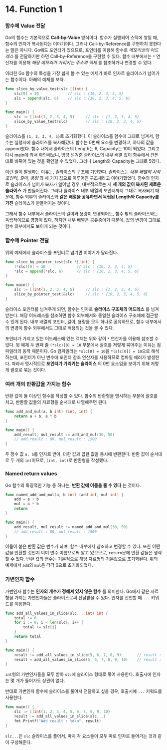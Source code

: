 # 14. Function 1

### 함수에 Value 전달

Go의 함수는 기본적으로 __Call-by-Value__ 방식이다. 함수가 실행되어 스택에 쌓일 때, 함수의 인자가 복사된다는 이야기이다. 그러나 Call-by-Reference를 구현하지 못한다는 말은 아니다. Go에도 포인터가 있으므로, 포인터를 이용해 함수로 _메모리상의 어드레스_ 를 전달하기만 하면 Call-by-Reference를 구현할 수 있다. 함수 내부에서는 `*` 연산자를 이용해 _해당 메모리가 가리키는 주소의 객체_ 를 참조하거나 변경할 수 있다.

이러한 Go 함수의 특성을 가장 쉽게 볼 수 있는 예제가 바로 인자로 슬라이스가 넘어가는 함수이다. 아래의 예제를 보자.

```go
func slice_by_value_test(slc []int) {
    slc[0] = 10             // slc : {10, 2, 3, 4, 5}
    slc = append(slc, 6)    // slc : {10, 2, 3, 4, 5, 6}
}

func main() {
    slc := []int{1, 2, 3, 4, 5}     // slc : {1, 2, 3, 4, 5}
    slice_by_value_test(slc)        // slc : {10, 2, 3, 4, 5}
}
```

슬라이스를 `{1, 2, 3, 4, 5}`로 초기화했다. 이 슬라이스를 함수에 그대로 넘겨서, 함수는 실행시에 슬라이스를 복사해갔다. 함수는 0번째 요소를 변경하고, 하나의 값을 append했다. 함수 내에서 슬라이스의 Length는 6, Capacity는 10이 되었다. 그리고 다시 main에 와서 확인해보니, 방금 넘겨준 슬라이스의 내부 배열 값이 함수에서 건든대로 바뀌어 있는 것을 확인할 수 있었다. 그러나 Length와 Capacity는 그대로 5였다.

이런 일이 발생하는 이유는, 슬라이스의 구조에 기인한다. 슬라이스는 _내부 배열의 시작 포인터, 길이, 용량_ 의 세 가지 값으로 이루어진 구조체라고 이야기했었다. 함수의 인자로 슬라이스가 넘어가 복사가 일어날 경우, 내부적으로는 저 __세 개의 값이 복사된 새로운 슬라이스__ 가 만들어진다. 그러나 슬라이스 내부 배열의 포인터까지 그대로 복사되기 때문에, 함수 외부의 슬라이스와 __같은 배열을 공유하면서 독립된 Length와 Capacity를 가진__ 슬라이스가 만들어지는 것이다.

그래서 함수 내부에서 슬라이스의 길이와 용량이 변경되어도, 함수 밖의 슬라이스와는 독립적이므로 영향이 없다. 하지만 내부 배열은 공유중이기 때문에, 값의 변경이 그대로 함수 외부에서도 보이게 되는 것이다.

### 함수에 Pointer 전달

위의 예제에서 슬라이스를 포인터로 넘기면 이야기가 달라진다.

```go
func slice_by_pointer_test(slc *[]int) {
    (*slc)[0] = 10              // slc : {10, 2, 3, 4, 5}
    *slc = append(*slc, 6)      // slc : {10, 2, 3, 4, 5, 6}
}

func main() {
    slc := []int{1, 2, 3, 4, 5}     // slc : {1, 2, 3, 4, 5}
    slice_by_pointer_test(&slc)     // slc : {10, 2, 3, 4, 5, 6}
}
```

슬라이스 포인터를 넘겨주게 되면, 함수는 인자로 __슬라이스 구조체의 어드레스__ 를 넘겨받는다. 해당 어드레스를 참조하면 함수 외부에서와 동일한 슬라이스 구조체에 접근할 수 있게 된다. 내부 배열의 포인터, 길이, 용량을 모두 하나로 공유하므로, 함수 내부에서의 변경이 함수 외부에서도 그대로 적용되는 것을 볼 수 있다.

포인터가 가지고 있는 어드레스에 있는 객체는 위와 같이 `*` 연산자를 이용해 참조할 수 있다. 윗 예제 두 번째 줄 `(*slc)[0] = 10` 부분에서 괄호를 저렇게 묶어주는 이유는 컴파일러의 동작 때문이다. Go 컴파일러는 `*slc[0] = 10`을 `*(slc[0]) = 10`으로 해석하는데, 포인터가 아닌 변수에 포인터 참조 연산자를 사용하므로 컴파일 에러가 발생한다. 따라서 명시적으로 __포인터가 가리키는 슬라이스__ 의 0번 요소임을 보이기 위해 저렇게 괄호로 묶는 것이다.

### 여러 개의 반환값을 가지는 함수

반환 값이 둘 이상인 함수를 작성할 수 있다. 함수의 반환형을 명시하는 부분에 괄호를 치고, 반환할 값들의 자료형을 순서대로 나열해주면 된다.

```go
func add_and_mul(a, b int) (int, int) {
	return a + b, a * b
}

func main() {
    add_result, mul_result := add_and_mul(30, 50)
    // add_result : 80, mul_result : 1500
}
```

두 정수 값 `a, b`를 인자로 받아, 더한 값과 곱한 값을 동시에 반환한다. 반환 값이 순서대로 두 개의 `int`이므로, `(int, int)`로 반환형을 작성했다.

### Named return values

Go 함수의 특징적인 기능 중 하나는, __반환 값에 이름을 줄 수 있다__ 는 것이다.

```go
func named_add_and_mul(a, b int) (add int, mul int) {
    add = a + b
    mul = a * b
    return
}

func main() {
    add_result, mul_result := named_add_and_mul(30, 50)
    // add_result : 80, mul_result : 1500
}
```

이름이 붙은 반환 값은 변수가 되며, 함수 내부에서 참조하고 변경할 수 있다. 또한 어떤 값을 반환할 것인지 이미 변수 이름으로써 알고 있으므로, `return`문에 반환 값들은 생략할 수 있다.
반환 값의 변수는 기본적으로 해당 자료형의 기본값으로 초기화된다. 위의 예제에서 `add`와 `mul`은 각각 0으로 초기화되었다.

### 가변인자 함수

가변인자 함수는 __인자의 개수가 정해져 있지 않은 함수__ 를 의미한다. Go에서 같은 자료형을 가지는 가변인자들은 슬라이스로써 전달받을 수 있다. 인자를 선언할 때 `...` 키워드를 이용한다.

```go
func add_all_values_in_slice(slc... int) int {
	total := 0
	for i := 0; i < len(slc); i++ {
		total += slc[i]
	}
	return total
}

func main() {
	result := add_all_values_in_slice(5, 6, 7, 8, 9)       // result : 35
	result = add_all_values_in_slice(5, 6, 7, 8, 9, 10)    // result : 45
}
```

`int`형의 가변인자들을 모두 받아 `slc`에 슬라이스 형태로 묶어 사용한다. 호출시에 인자는 몇 개가 들어가도 상관이 없다.

반대로 가변인자 함수에 슬라이스를 풀어서 전달하고 싶을 경우, 호출시에 `...` 키워드를 사용한다.

```go
func main() {
    slc := []int{1, 2, 3, 4, 5, 6, 7, 8, 9, 10}
    result := add_all_values_in_slice(slc...)
    fmt.Printf("Add result : %d\n", result)
}
```

`slc...`은 `slc` 슬라이스를 풀어서, 마치 각 요소들이 모두 따로 인자로 들어가는 것과 같이 구성해준다.

